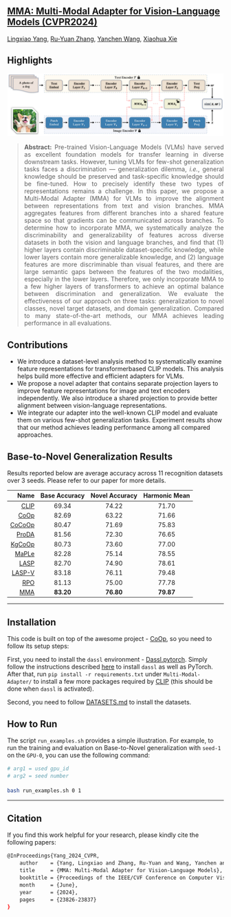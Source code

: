 ## [**MMA: Multi-Modal Adapter for Vision-Language Models (CVPR2024)**](https://openaccess.thecvf.com/content/CVPR2024/papers/Yang_MMA_Multi-Modal_Adapter_for_Vision-Language_Models_CVPR_2024_paper.pdf)<br>
[Lingxiao Yang](https://zjjconan.github.io/), [Ru-Yuan Zhang](https://ruyuanzhang.github.io/), [Yanchen Wang](https://ppwangyc.github.io/), [Xiaohua Xie](https://cse.sysu.edu.cn/content/2478)

## Highlights

![MMA](docs/MMA-framework.png)

> **<p align="justify"> Abstract:** Pre-trained Vision-Language Models (VLMs) have served as excellent foundation models for transfer learning in diverse downstream tasks. However, tuning VLMs for few-shot generalization tasks faces a discrimination — generalization dilemma, *i.e.*, general knowledge should be preserved and task-specific knowledge should be fine-tuned. How to precisely identify these two types of representations remains a challenge. In this paper, we propose a Multi-Modal Adapter (MMA) for VLMs to improve the alignment between representations from text and vision branches. MMA aggregates features from different branches into a shared feature space so that gradients can be communicated across branches. To determine how to incorporate MMA, we systematically analyze the discriminability and generalizability of features across diverse datasets in both the vision and language branches, and find that (1) higher layers contain discriminable dataset-specific knowledge, while lower layers contain more generalizable knowledge, and (2) language features are more discriminable than visual features, and there are large semantic gaps between the features of the two modalities, especially in the lower layers. Therefore, we only incorporate MMA to a few higher layers of transformers to achieve an optimal balance between discrimination and generalization. We evaluate the effectiveness of our approach on three tasks: generalization to novel classes, novel target datasets, and domain generalization. Compared to many state-of-the-art methods, our MMA achieves leading performance in all evaluations. </p>

## Contributions

- We introduce a dataset-level analysis method to systematically examine feature representations for transformerbased CLIP models. This analysis helps build more effective and efficient adapters for VLMs. 
- We propose a novel adapter that contains separate projection layers to improve feature representations for image and text encoders independently. We also introduce a shared projection to provide better alignment between
vision-language representations.
- We integrate our adapter into the well-known CLIP model and evaluate them on various few-shot generalization tasks. Experiment results show that our method achieves leading performance among all compared approaches.

## Base-to-Novel Generalization Results
Results reported below are average accuracy across 11 recognition datasets over 3 seeds. Please refer to our paper for more details.

| Name                                          |   Base Accuracy   |   Novel Accuracy  |   Harmonic Mean   |
| ---------------:                              | :---------------: | :---------------: | :---------------: |
| [CLIP](https://arxiv.org/abs/2103.00020)      |       69.34       |       74.22       |       71.70       |
| [CoOp](https://arxiv.org/abs/2109.01134)      |       82.69       |       63.22       |       71.66       |
| [CoCoOp](https://arxiv.org/abs/2203.05557)    |       80.47       |       71.69       |       75.83       |
| [ProDA](https://arxiv.org/pdf/2205.03340)     |       81.56       |       72.30       |       76.65       |
| [KgCoOp](https://arxiv.org/pdf/2303.13283)    |       80.73       |       73.60       |       77.00       |
| [MaPLe](https://arxiv.org/abs/2210.03117)     |       82.28       |       75.14       |       78.55       |
| [LASP](https://arxiv.org/pdf/2210.01115)      |       82.70       |       74.90       |       78.61       |
| [LASP-V](https://arxiv.org/pdf/2210.01115)    |       83.18       |       76.11       |       79.48       |
| [RPO](https://arxiv.org/pdf/2308.14960)       |       81.13       |       75.00       |       77.78       |
| [MMA](https://openaccess.thecvf.com/content/CVPR2024/papers/Yang_MMA_Multi-Modal_Adapter_for_Vision-Language_Models_CVPR_2024_paper.pdf)    | **83.20** | **76.80** | **79.87** |

------------------------------------------------------------

## Installation 
This code is built on top of the awesome project - [CoOp](https://github.com/KaiyangZhou/CoOp), so you need to follow its setup steps:

First, you need to install the `dassl` environment - [Dassl.pytorch](https://github.com/KaiyangZhou/Dassl.pytorch). Simply follow the instructions described [here](https://github.com/KaiyangZhou/Dassl.pytorch#installation) to install `dassl` as well as PyTorch. After that, run `pip install -r requirements.txt` under `Multi-Modal-Adapter/` to install a few more packages required by [CLIP](https://github.com/openai/CLIP) (this should be done when `dassl` is activated).

Second, you need to follow [DATASETS.md](docs/DATASETS.md) to install the datasets.


## How to Run

The script `run_examples.sh` provides a simple illustration. For example, to run the training and evaluation on Base-to-Novel generalization with `seed-1` on the `GPU-0`, you can use the following command:

```bash
# arg1 = used gpu_id
# arg2 = seed number

bash run_examples.sh 0 1
```

------------------------------------------------------------

## Citation
If you find this work helpful for your research, please kindly cite the following papers:

```bash
@InProceedings{Yang_2024_CVPR,
    author    = {Yang, Lingxiao and Zhang, Ru-Yuan and Wang, Yanchen and Xie, Xiaohua},
    title     = {MMA: Multi-Modal Adapter for Vision-Language Models},
    booktitle = {Proceedings of the IEEE/CVF Conference on Computer Vision and Pattern Recognition (CVPR)},
    month     = {June},
    year      = {2024},
    pages     = {23826-23837}
}
```
